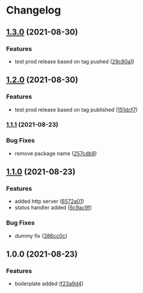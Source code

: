 # Changelog

## [1.3.0](https://www.github.com/dhyaniarun1993/test-release-please/compare/v1.2.0...v1.3.0) (2021-08-30)


### Features

* test prod release based on tag pushed ([29c80a1](https://www.github.com/dhyaniarun1993/test-release-please/commit/29c80a1e4857ed8a256da3ccd5cf98b10b8e2beb))

## [1.2.0](https://www.github.com/dhyaniarun1993/test-release-please/compare/v1.1.1...v1.2.0) (2021-08-30)


### Features

* test prod release based on tag published ([151dcf7](https://www.github.com/dhyaniarun1993/test-release-please/commit/151dcf7456f90742dbfa2b9042f9a008b34c9150))

### [1.1.1](https://www.github.com/dhyaniarun1993/test-release-please/compare/v1.1.0...v1.1.1) (2021-08-23)


### Bug Fixes

* remove package name ([257cdb8](https://www.github.com/dhyaniarun1993/test-release-please/commit/257cdb80bd3e077940b38be36a0fdda863bfb18c))

## [1.1.0](https://www.github.com/dhyaniarun1993/test-release-please/compare/v1.0.0...v1.1.0) (2021-08-23)


### Features

* added http server ([6572a01](https://www.github.com/dhyaniarun1993/test-release-please/commit/6572a017cf58aa27095218703396163e195d3373))
* status handler added ([6c9ac9f](https://www.github.com/dhyaniarun1993/test-release-please/commit/6c9ac9f3db65e9d29d7ce66a09ac54ab221ccfea))


### Bug Fixes

* dummy fix ([386cc0c](https://www.github.com/dhyaniarun1993/test-release-please/commit/386cc0cb83b7f1088527f2c92bc49509a621a850))

## 1.0.0 (2021-08-23)


### Features

* boilerplate added ([f23a9d4](https://www.github.com/dhyaniarun1993/test-release-please/commit/f23a9d408e972694b83706470898b5e9ec087832))
